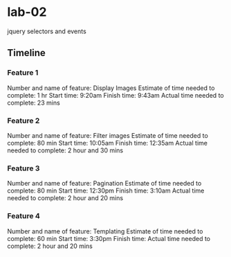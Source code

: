 # lab-02
jquery selectors and events

## Timeline

### Feature 1

Number and name of feature: Display Images
Estimate of time needed to complete: 1 hr
Start time: 9:20am
Finish time: 9:43am
Actual time needed to complete: 23 mins

### Feature 2

Number and name of feature: Filter images
Estimate of time needed to complete: 80 min
Start time: 10:05am
Finish time: 12:35am
Actual time needed to complete: 2 hour and 30 mins

### Feature 3

Number and name of feature: Pagination
Estimate of time needed to complete: 80 min
Start time: 12:30pm
Finish time: 3:10am
Actual time needed to complete: 2 hour and 20 mins

### Feature 4

Number and name of feature: Templating
Estimate of time needed to complete: 60 min
Start time: 3:30pm
Finish time: 
Actual time needed to complete: 2 hour and 20 mins